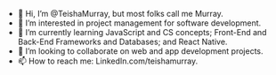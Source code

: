 - 👋 Hi, I’m @TeishaMurray, but most folks call me Murray.
- 👀 I’m interested in project management for software development. 
- 🌱 I’m currently learning JavaScript and CS concepts; Front-End and Back-End Frameworks and Databases; and React Native. 
- 💞️ I’m looking to collaborate on web and app development projects. 
- 📫 How to reach me: LinkedIn.com/teishamurray.

<!---
TeishaMurray/TeishaMurray is a ✨ special ✨ repository because its `README.md` (this file) appears on your GitHub profile.
You can click the Preview link to take a look at your changes.
--->
